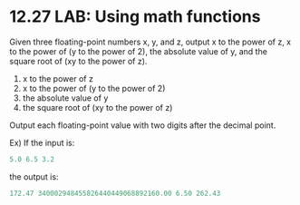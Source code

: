# 12.27 LAB: Using math functions

Given three floating-point numbers x, y, and z, output x to the power of z, x to the power of (y to the power of 2), the absolute value of y, and the square root of (xy to the power of z).   
1. x to the power of z
2. x to the power of (y to the power of 2)
3. the absolute value of y
4. the square root of (xy to the power of z)

Output each floating-point value with two digits after the decimal point.   

Ex) If the input is:
```c
5.0 6.5 3.2
```
the output is:
```c
172.47 340002948455826440449068892160.00 6.50 262.43
```
